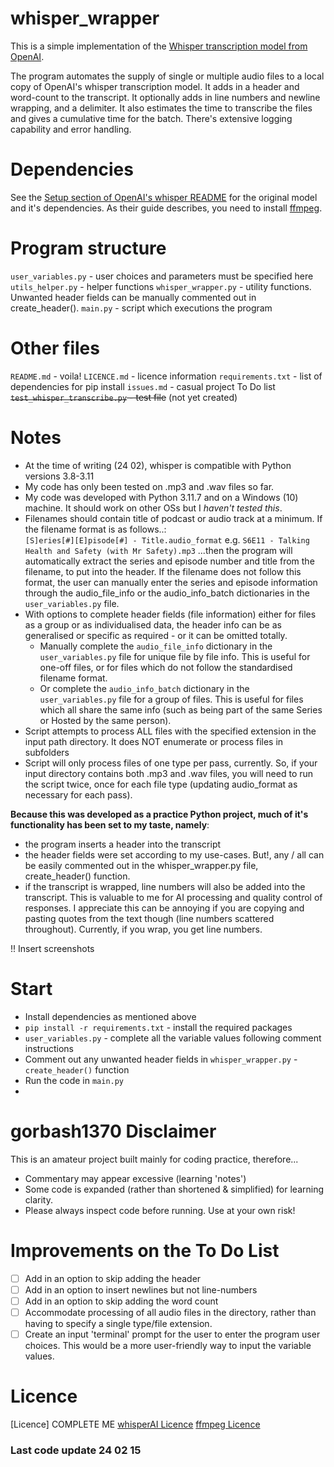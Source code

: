 # whisper_wrapper
This is a simple implementation of the [Whisper transcription model from OpenAI](https://github.com/openai/whisper).

The program automates the supply of single or multiple audio files to a local copy of OpenAI's whisper transcription model. It adds in a header and word-count to the transcript. It optionally adds in line numbers and newline wrapping, and a delimiter. It also estimates the time to transcribe the files and gives a cumulative time for the batch. There's extensive logging capability and error handling.


# Dependencies
See the [Setup section of OpenAI's whisper README](https://github.com/openai/whisper#setup) for the original model and it's dependencies. As their guide describes, you need to install [ffmpeg]((https://ffmpeg.org/)).

# Program structure
`user_variables.py` - user choices and parameters must be specified here
`utils_helper.py` - helper functions
`whisper_wrapper.py` - utility functions. Unwanted header fields can be manually commented out in create_header().
`main.py` - script which executions the program

# Other files
`README.md` - voila!
`LICENCE.md` - licence information
`requirements.txt` - list of dependencies for pip install
`issues.md` - casual project To Do list
~~`test_whisper_transcribe.py` - test file~~ (not yet created)


# Notes
* At the time of writing (24 02), whisper is compatible with Python versions 3.8-3.11
* My code has only been tested on .mp3 and .wav files so far.
* My code was developed with Python 3.11.7 and on a Windows (10) machine. It should work on other OSs but I _haven't tested this_. 
* Filenames should contain title of podcast or audio track at a minimum. If the filename format is as follows..:  
    `[S]eries[#][E]pisode[#] - Title.audio_format`
    e.g. `S6E11 - Talking Health and Safety (with Mr Safety).mp3`
    ...then the program will automatically extract the series and episode number and title from the filename, to put into the header. If the filename does not follow this format, the user can manually enter the series and episode information through the audio_file_info or the audio_info_batch dictionaries in the `user_variables.py` file.
* With options to complete header fields (file information) either for files as a group or as individualised data, the header info can be as generalised or specific as required - or it can be omitted totally. 
  * Manually complete the `audio_file_info` dictionary in the `user_variables.py` file for unique file by file info. This is useful for one-off files, or for files which do not follow the standardised filename format.
  * Or complete the `audio_info_batch` dictionary in the `user_variables.py` file for a group of files. This is useful for files which all share the same info (such as being part of the same Series or Hosted by the same person).
* Script attempts to process ALL files with the specified extension in the input path directory. It does NOT enumerate or process files in subfolders
* Script will only process files of one type per pass, currently. So, if your input directory contains both .mp3 and .wav files, you will need to run the script twice, once for each file type (updating audio_format as necessary for each pass).


**Because this was developed as a practice Python project, much of it's functionality has been set to my taste, namely**:
* the program inserts a header into the transcript
* the header fields were set according to my use-cases. But!, any / all can be easily commented out in the whisper_wrapper.py file, create_header() function.
* if the transcript is wrapped, line numbers will also be added into the transcript. This is valuable to me for AI processing and quality control of responses. I appreciate this can be annoying if you are copying and pasting quotes from the text though (line numbers scattered throughout). Currently, if you wrap, you get line numbers. 

!! Insert screenshots


# Start 
* Install dependencies as mentioned above
* `pip install -r requirements.txt` - install the required packages
* `user_variables.py` - complete all the variable values following comment instructions
* Comment out any unwanted header fields in `whisper_wrapper.py` - `create_header()` function
* Run the code in `main.py`
* 


# gorbash1370 Disclaimer
This is an amateur project built mainly for coding practice, therefore...
* Commentary may appear excessive (learning 'notes')
* Some code is expanded (rather than shortened & simplified) for learning clarity.
* Please always inspect code before running. Use at your own risk!

# Improvements on the To Do List
- [ ] Add in an option to skip adding the header
- [ ] Add in an option to insert newlines but not line-numbers
- [ ] Add in an option to skip adding the word count 
- [ ] Accommodate processing of all audio files in the directory, rather than having to specify a single type/file extension.
- [ ] Create an input 'terminal' prompt for the user to enter the program user choices. This would be a more user-friendly way to input the variable values.

# Licence
[Licence] COMPLETE ME
[whisperAI Licence](https://github.com/openai/whisper/blob/main/LICENSE)
[ffmpeg Licence](https://www.ffmpeg.org/legal.html)


### Last code update 24 02 15